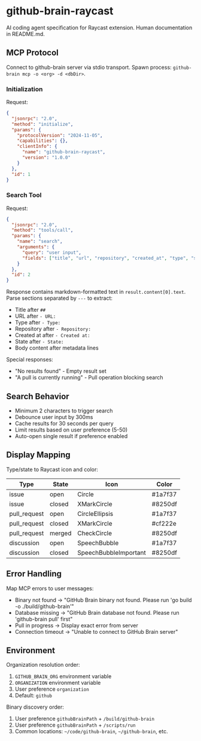 # github-brain-raycast

AI coding agent specification for Raycast extension. Human documentation in README.md.

## MCP Protocol

Connect to github-brain server via stdio transport. Spawn process: `github-brain mcp -o <org> -d <dbDir>`.

### Initialization

Request:
```json
{
  "jsonrpc": "2.0",
  "method": "initialize",
  "params": {
    "protocolVersion": "2024-11-05",
    "capabilities": {},
    "clientInfo": {
      "name": "github-brain-raycast",
      "version": "1.0.0"
    }
  },
  "id": 1
}
```

### Search Tool

Request:
```json
{
  "jsonrpc": "2.0",
  "method": "tools/call",
  "params": {
    "name": "search",
    "arguments": {
      "query": "user input",
      "fields": ["title", "url", "repository", "created_at", "type", "state", "body"]
    }
  },
  "id": 2
}
```

Response contains markdown-formatted text in `result.content[0].text`. Parse sections separated by `---` to extract:
- Title after `## `
- URL after `- URL: `
- Type after `- Type: `
- Repository after `- Repository: `
- Created at after `- Created at: `
- State after `- State: `
- Body content after metadata lines

Special responses:
- "No results found" - Empty result set
- "A pull is currently running" - Pull operation blocking search

## Search Behavior

- Minimum 2 characters to trigger search
- Debounce user input by 300ms
- Cache results for 30 seconds per query
- Limit results based on user preference (5-50)
- Auto-open single result if preference enabled

## Display Mapping

Type/state to Raycast icon and color:

| Type | State | Icon | Color |
|------|-------|------|-------|
| issue | open | Circle | #1a7f37 |
| issue | closed | XMarkCircle | #8250df |
| pull_request | open | CircleEllipsis | #1a7f37 |
| pull_request | closed | XMarkCircle | #cf222e |
| pull_request | merged | CheckCircle | #8250df |
| discussion | open | SpeechBubble | #1a7f37 |
| discussion | closed | SpeechBubbleImportant | #8250df |

## Error Handling

Map MCP errors to user messages:
- Binary not found → "GitHub Brain binary not found. Please run 'go build -o ./build/github-brain'"
- Database missing → "GitHub Brain database not found. Please run 'github-brain pull' first"
- Pull in progress → Display exact error from server
- Connection timeout → "Unable to connect to GitHub Brain server"

## Environment

Organization resolution order:
1. `GITHUB_BRAIN_ORG` environment variable
2. `ORGANIZATION` environment variable
3. User preference `organization`
4. Default: `github`

Binary discovery order:
1. User preference `githubBrainPath` + `/build/github-brain`
2. User preference `githubBrainPath` + `/scripts/run`
3. Common locations: `~/code/github-brain`, `~/github-brain`, etc.